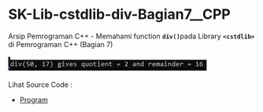 # SK-Lib-cstdlib-div-Bagian7__CPP
Arsip Pemrograman C++ - Memahami function <code><b>div()</b></code>pada Library <code><b>&lt;cstdlib></b></code> di Pemrograman C++ (Bagian 7)<br><br>
<img src="https://github.com/RizkyKhapidsyah/SK-Lib-cstdlib-div-Bagian7__CPP/blob/master/SK-Lib-cstdlib-div-Bagian7__CPP/x64/result/001.PNG"><br><br>
Lihat Source Code : <br>
- <a href="https://github.com/RizkyKhapidsyah/SK-Lib-cstdlib-div-Bagian7__CPP/blob/master/SK-Lib-cstdlib-div-Bagian7__CPP/Source.cpp">Program</a>

